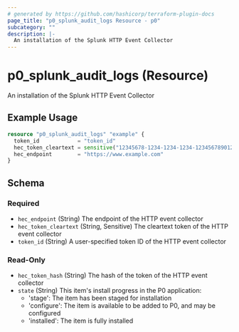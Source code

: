 ```yaml
---
# generated by https://github.com/hashicorp/terraform-plugin-docs
page_title: "p0_splunk_audit_logs Resource - p0"
subcategory: ""
description: |-
  An installation of the Splunk HTTP Event Collector
---
```


# p0_splunk_audit_logs (Resource)

An installation of the Splunk HTTP Event Collector

## Example Usage

```terraform
resource "p0_splunk_audit_logs" "example" {
  token_id            = "token_id"
  hec_token_cleartext = sensitive("12345678-1234-1234-1234-123456789012")
  hec_endpoint        = "https://www.example.com"
}
```

<!-- schema generated by tfplugindocs -->
## Schema

### Required

- `hec_endpoint` (String) The endpoint of the HTTP event collector
- `hec_token_cleartext` (String, Sensitive) The cleartext token of the HTTP event collector
- `token_id` (String) A user-specified token ID of the HTTP event collector

### Read-Only

- `hec_token_hash` (String) The hash of the token of the HTTP event collector
- `state` (String) This item's install progress in the P0 application:
	- 'stage': The item has been staged for installation
	- 'configure': The item is available to be added to P0, and may be configured
	- 'installed': The item is fully installed
